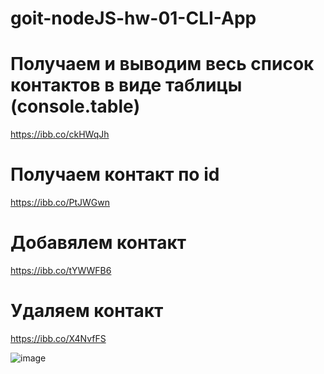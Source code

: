 # goit-nodeJS-hw-01-CLI-App

# Получаем и выводим весь список контактов в виде таблицы (console.table)

https://ibb.co/ckHWqJh

# Получаем контакт по id

https://ibb.co/PtJWGwn

# Добавялем контакт

https://ibb.co/tYWWFB6

# Удаляем контакт

https://ibb.co/X4NvfFS

<img src="https://i.ibb.co/fSBPVr4/image.png" alt="image" border="0">

